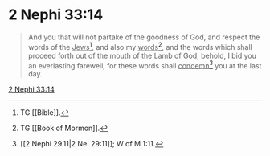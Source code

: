 # 2 Nephi 33:14

> And you that will not partake of the goodness of God, and respect the words of the <u>Jews</u>[^a], and also my <u>words</u>[^b], and the words which shall proceed forth out of the mouth of the Lamb of God, behold, I bid you an everlasting farewell, for these words shall <u>condemn</u>[^c] you at the last day.

[2 Nephi 33:14](https://www.churchofjesuschrist.org/study/scriptures/bofm/2-ne/33?lang=eng&id=p14#p14)


[^a]: TG [[Bible]].
[^b]: TG [[Book of Mormon]].
[^c]: [[2 Nephi 29.11|2 Ne. 29:11]]; W of M 1:11.
